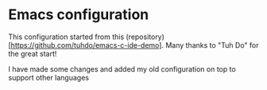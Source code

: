 # Emacs configuration

This configuration started from this
(repository)[https://github.com/tuhdo/emacs-c-ide-demo].  Many thanks
to "Tuh Do" for the great start!

I have made some changes and added my old configuration on top to
support other languages
